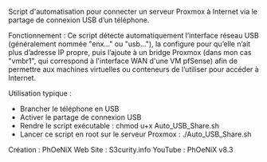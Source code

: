 Script d'automatisation pour connecter un serveur Proxmox à Internet via le partage de connexion USB d’un téléphone.

Fonctionnement :
Ce script détecte automatiquement l’interface réseau USB (généralement nommée  "enx..." ou "usb..."), la configure pour qu’elle n’ait plus d’adresse IP propre, puis l’ajoute à un bridge Proxmox (dans mon cas "vmbr1", qui correspond à l'interface WAN d'une VM pfSense) afin de permettre aux  machines virtuelles ou conteneurs de l’utiliser pour accéder à Internet.

Utilisation typique :
- Brancher le téléphone en USB
- Activer le partage de connexion USB
- Rendre le script exécutable : chmod u+x Auto_USB_Share.sh
- Lancer ce script en root sur le serveur Proxmox : ./Auto_USB_Share.sh

Création :
PhOeNiX
Web Site : S3curity.info
YouTube : PhOeNiX v8.3

